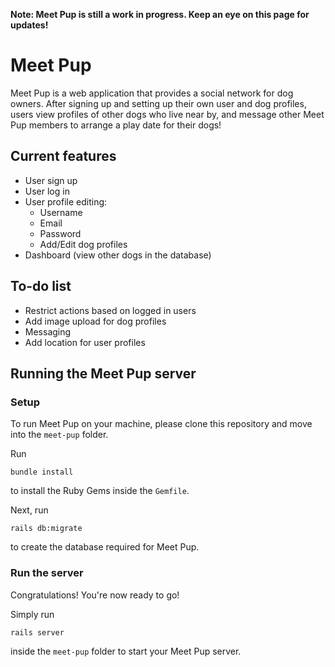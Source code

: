 **Note: Meet Pup is still a work in progress. Keep an eye on this page for updates!**
# Meet Pup

Meet Pup is a web application that provides a social network for dog owners. After signing up and setting up their own user and dog profiles, users  view profiles of other dogs who live near by, and message other Meet Pup members to arrange a play date for their dogs!

## Current features

* User sign up
* User log in
* User profile editing:
    * Username
    * Email
    * Password
    * Add/Edit dog profiles
* Dashboard (view other dogs in the database)

## To-do list

*  Restrict actions based on logged in users
*  Add image upload for dog profiles
*  Messaging
*  Add location for user profiles

## Running the Meet Pup server
### Setup
To run Meet Pup on your machine, please clone this repository and move into the `meet-pup` folder.

Run
```
bundle install
```
to install the Ruby Gems inside the `Gemfile`.

Next, run
```
rails db:migrate
```
to create the database required for Meet Pup.

### Run the server
Congratulations! You're now ready to go!

Simply run
```
rails server
```
inside the `meet-pup` folder to start your Meet Pup server.
